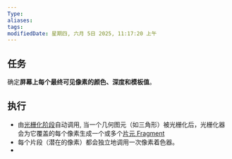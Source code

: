 ```yaml
---
Type:
aliases: 
tags: 
modifiedDate: 星期四, 六月 5日 2025, 11:17:20 上午
---
```


## 任务

确定**屏幕上每个最终可见像素的颜色、深度和模板值**。

## 执行

- 由[光栅化阶段](光栅化阶段.md)自动调用, 当一个几何图元（如三角形）被光栅化后，光栅化器会为它覆盖的每个像素生成一个或多个[片元 Fragment](片元.md)
- 每个片段（潜在的像素）都会独立地调用一次像素着色器。
- 
